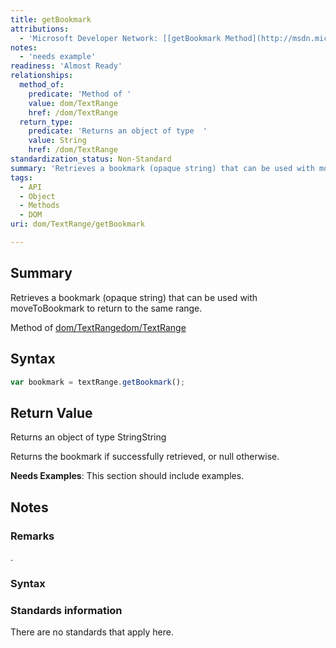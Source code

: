 ```yaml
---
title: getBookmark
attributions:
  - 'Microsoft Developer Network: [[getBookmark Method](http://msdn.microsoft.com/en-us/library/ie/ms536432(v=vs.85).aspx) Article]'
notes:
  - 'needs example'
readiness: 'Almost Ready'
relationships:
  method_of:
    predicate: 'Method of '
    value: dom/TextRange
    href: /dom/TextRange
  return_type:
    predicate: 'Returns an object of type  '
    value: String
    href: /dom/TextRange
standardization_status: Non-Standard
summary: 'Retrieves a bookmark (opaque string) that can be used with moveToBookmark to return to the same range.'
tags:
  - API
  - Object
  - Methods
  - DOM
uri: dom/TextRange/getBookmark

---
```

## Summary

Retrieves a bookmark (opaque string) that can be used with moveToBookmark to return to the same range.

Method of [dom/TextRange](/dom/TextRange)[dom/TextRange](/dom/TextRange)

## Syntax

``` js
var bookmark = textRange.getBookmark();
```

## Return Value

Returns an object of type StringString

Returns the bookmark if successfully retrieved, or null otherwise.

**Needs Examples**: This section should include examples.

## Notes

### Remarks

.

### Syntax

### Standards information

There are no standards that apply here.
